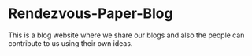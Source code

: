 # Rendezvous-Paper-Blog
This is a blog website where we share our blogs and also the people can contribute to us using their own ideas.
